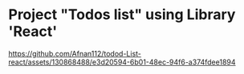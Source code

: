 # Project "Todos list" using Library 'React'

https://github.com/Afnan112/todod-List-react/assets/130868488/e3d20594-6b01-48ec-94f6-a374fdee1894




 
